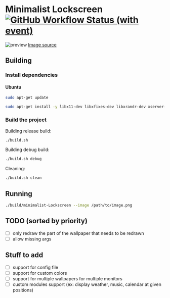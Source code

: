 # Minimalist Lockscreen [![GitHub Workflow Status (with event)](https://img.shields.io/github/actions/workflow/status/flipflop133/minimalist-lockscreen/makefile.yml)](https://github.com/flipflop133/minimalist-lockscreen/actions)
![preview](https://github.com/flipflop133/minimalist-lockscreen/assets/48946818/c769b087-acac-4729-bb36-7a4d9008b677)
[Image source](https://unsplash.com/photos/person-sitting-inside-restaurant-zlABb6Gke24)
## Building

### Install dependencies

#### Ubuntu

```bash
sudo apt-get update
```

```bash
sudo apt-get install -y libx11-dev libxfixes-dev libxrandr-dev xserver-xorg-dev libxinerama-dev libpam0g-dev libxft-dev
```

### Build the project

Building release build:

```bash
./build.sh
```

Building debug build:

```bash
./build.sh debug
```

Cleaning:

```bash
./build.sh clean
```

## Running

```bash
./build/minimalist-Lockscreen --image /path/to/image.png
```

## TODO (sorted by priority)

- [ ] only redraw the part of the wallpaper that needs to be redrawn
- [ ] allow missing args

## Stuff to add

- [ ] support for config file
- [ ] support for custom colors
- [ ] support for multiple wallpapers for multiple monitors
- [ ] custom modules support (ex: display weather, music, calendar at given positions)

